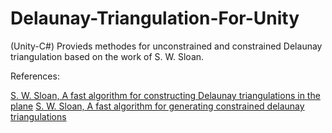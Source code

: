 # Delaunay-Triangulation-For-Unity
(Unity-C#) 
Provieds methodes for unconstrained and constrained Delaunay triangulation based on the work of S. W. Sloan.

References:

[S. W. Sloan, A fast algorithm for constructing Delaunay triangulations in the plane](https://www.newcastle.edu.au/__data/assets/pdf_file/0017/22508/13_A-fast-algorithm-for-constructing-Delaunay-triangulations-in-the-plane.pdf)
[S. W. Sloan, A fast algorithm for generating constrained delaunay triangulations](https://www.newcastle.edu.au/__data/assets/pdf_file/0019/22519/23_A-fast-algortithm-for-generating-constrained-Delaunay-triangulations.pdf)

